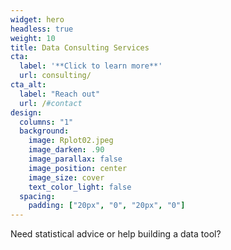 ```yaml
---
widget: hero
headless: true
weight: 10
title: Data Consulting Services
cta:
  label: '**Click to learn more**'
  url: consulting/
cta_alt:
  label: "Reach out"
  url: /#contact
design:
  columns: "1"
  background:
    image: Rplot02.jpeg
    image_darken: .90
    image_parallax: false
    image_position: center
    image_size: cover
    text_color_light: false
  spacing:
    padding: ["20px", "0", "20px", "0"]
---
```


Need statistical advice or help building a data tool?